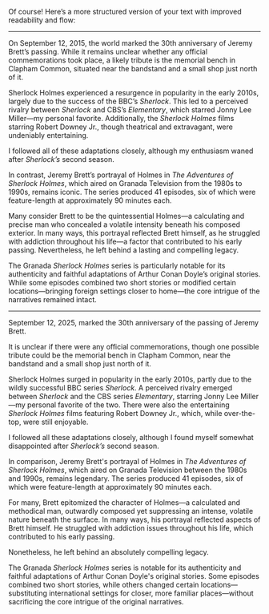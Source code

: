Of course! Here’s a more structured version of your text with improved readability and flow:

---

On September 12, 2015, the world marked the 30th anniversary of Jeremy Brett’s passing. While it remains unclear whether any official commemorations took place, a likely tribute is the memorial bench in Clapham Common, situated near the bandstand and a small shop just north of it. 

Sherlock Holmes experienced a resurgence in popularity in the early 2010s, largely due to the success of the BBC’s *Sherlock*. This led to a perceived rivalry between *Sherlock* and CBS’s *Elementary*, which starred Jonny Lee Miller—my personal favorite. Additionally, the *Sherlock Holmes* films starring Robert Downey Jr., though theatrical and extravagant, were undeniably entertaining.

I followed all of these adaptations closely, although my enthusiasm waned after *Sherlock’s* second season.

In contrast, Jeremy Brett’s portrayal of Holmes in *The Adventures of Sherlock Holmes*, which aired on Granada Television from the 1980s to 1990s, remains iconic. The series produced 41 episodes, six of which were feature-length at approximately 90 minutes each.

Many consider Brett to be the quintessential Holmes—a calculating and precise man who concealed a volatile intensity beneath his composed exterior. In many ways, this portrayal reflected Brett himself, as he struggled with addiction throughout his life—a factor that contributed to his early passing. Nevertheless, he left behind a lasting and compelling legacy.

The Granada *Sherlock Holmes* series is particularly notable for its authenticity and faithful adaptations of Arthur Conan Doyle’s original stories. While some episodes combined two short stories or modified certain locations—bringing foreign settings closer to home—the core intrigue of the narratives remained intact.

---



September 12, 2025, marked the 30th anniversary of the passing of Jeremy Brett. 

It is unclear if there were any official commemorations, though one possible tribute could be the memorial bench in Clapham Common, near the bandstand and a small shop just north of it.

Sherlock Holmes surged in popularity in the early 2010s, partly due to the wildly successful BBC series *Sherlock*. A perceived rivalry emerged between *Sherlock* and the CBS series *Elementary*, starring Jonny Lee Miller—my personal favorite of the two. There were also the entertaining *Sherlock Holmes* films featuring Robert Downey Jr., which, while over-the-top, were still enjoyable.

I followed all these adaptations closely, although I found myself somewhat disappointed after *Sherlock’s* second season.

In comparison, Jeremy Brett's portrayal of Holmes in *The Adventures of Sherlock Holmes*, which aired on Granada Television between the 1980s and 1990s, remains legendary. The series produced 41 episodes, six of which were feature-length at approximately 90 minutes each.

For many, Brett epitomized the character of Holmes—a calculated and methodical man, outwardly composed yet suppressing an intense, volatile nature beneath the surface. In many ways, his portrayal reflected aspects of Brett himself. He struggled with addiction issues throughout his life, which contributed to his early passing. 

Nonetheless, he left behind an absolutely compelling legacy.

The Granada *Sherlock Holmes* series is notable for its authenticity and faithful adaptations of Arthur Conan Doyle's original stories. Some episodes combined two short stories, while others changed certain locations—substituting international settings for closer, more familiar places—without sacrificing the core intrigue of the original narratives.
